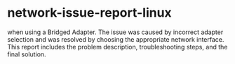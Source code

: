 # network-issue-report-linux
 when using a Bridged Adapter. The issue was caused by incorrect adapter selection and was resolved by choosing the appropriate network interface. This report includes the problem description, troubleshooting steps, and the final solution.
